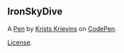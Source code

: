 IronSkyDive
-----------


A [Pen](https://codepen.io/hesersu/pen/pvzXxym) by [Krists Krievins](https://codepen.io/hesersu) on [CodePen](https://codepen.io).

[License](https://codepen.io/license/pen/pvzXxym).